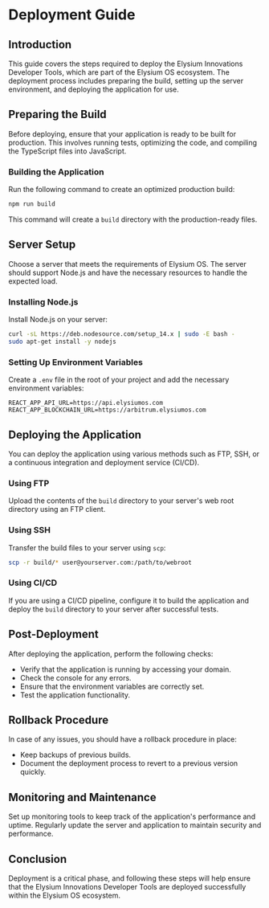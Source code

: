# Deployment Guide

## Introduction

This guide covers the steps required to deploy the Elysium Innovations Developer Tools, which are part of the Elysium OS ecosystem. The deployment process includes preparing the build, setting up the server environment, and deploying the application for use.

## Preparing the Build

Before deploying, ensure that your application is ready to be built for production. This involves running tests, optimizing the code, and compiling the TypeScript files into JavaScript.

### Building the Application

Run the following command to create an optimized production build:

```bash
npm run build
```

This command will create a `build` directory with the production-ready files.

## Server Setup

Choose a server that meets the requirements of Elysium OS. The server should support Node.js and have the necessary resources to handle the expected load.

### Installing Node.js

Install Node.js on your server:

```bash
curl -sL https://deb.nodesource.com/setup_14.x | sudo -E bash -
sudo apt-get install -y nodejs
```

### Setting Up Environment Variables

Create a `.env` file in the root of your project and add the necessary environment variables:

```env
REACT_APP_API_URL=https://api.elysiumos.com
REACT_APP_BLOCKCHAIN_URL=https://arbitrum.elysiumos.com
```

## Deploying the Application

You can deploy the application using various methods such as FTP, SSH, or a continuous integration and deployment service (CI/CD).

### Using FTP

Upload the contents of the `build` directory to your server's web root directory using an FTP client.

### Using SSH

Transfer the build files to your server using `scp`:

```bash
scp -r build/* user@yourserver.com:/path/to/webroot
```

### Using CI/CD

If you are using a CI/CD pipeline, configure it to build the application and deploy the `build` directory to your server after successful tests.

## Post-Deployment

After deploying the application, perform the following checks:

- Verify that the application is running by accessing your domain.
- Check the console for any errors.
- Ensure that the environment variables are correctly set.
- Test the application functionality.

## Rollback Procedure

In case of any issues, you should have a rollback procedure in place:

- Keep backups of previous builds.
- Document the deployment process to revert to a previous version quickly.

## Monitoring and Maintenance

Set up monitoring tools to keep track of the application's performance and uptime. Regularly update the server and application to maintain security and performance.

## Conclusion

Deployment is a critical phase, and following these steps will help ensure that the Elysium Innovations Developer Tools are deployed successfully within the Elysium OS ecosystem.